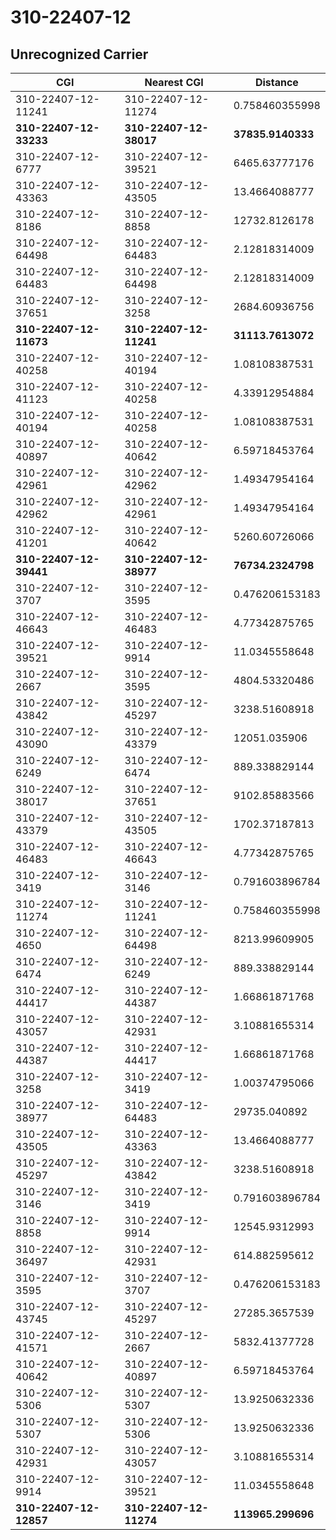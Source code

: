 # 310-22407-12
## Unrecognized Carrier


| CGI | Nearest CGI | Distance |
|-----|-------------|----------|
| 310-22407-12-11241 | 310-22407-12-11274 | 0.758460355998 |
| **310-22407-12-33233** | **310-22407-12-38017** | **37835.9140333** |
| 310-22407-12-6777 | 310-22407-12-39521 | 6465.63777176 |
| 310-22407-12-43363 | 310-22407-12-43505 | 13.4664088777 |
| 310-22407-12-8186 | 310-22407-12-8858 | 12732.8126178 |
| 310-22407-12-64498 | 310-22407-12-64483 | 2.12818314009 |
| 310-22407-12-64483 | 310-22407-12-64498 | 2.12818314009 |
| 310-22407-12-37651 | 310-22407-12-3258 | 2684.60936756 |
| **310-22407-12-11673** | **310-22407-12-11241** | **31113.7613072** |
| 310-22407-12-40258 | 310-22407-12-40194 | 1.08108387531 |
| 310-22407-12-41123 | 310-22407-12-40258 | 4.33912954884 |
| 310-22407-12-40194 | 310-22407-12-40258 | 1.08108387531 |
| 310-22407-12-40897 | 310-22407-12-40642 | 6.59718453764 |
| 310-22407-12-42961 | 310-22407-12-42962 | 1.49347954164 |
| 310-22407-12-42962 | 310-22407-12-42961 | 1.49347954164 |
| 310-22407-12-41201 | 310-22407-12-40642 | 5260.60726066 |
| **310-22407-12-39441** | **310-22407-12-38977** | **76734.2324798** |
| 310-22407-12-3707 | 310-22407-12-3595 | 0.476206153183 |
| 310-22407-12-46643 | 310-22407-12-46483 | 4.77342875765 |
| 310-22407-12-39521 | 310-22407-12-9914 | 11.0345558648 |
| 310-22407-12-2667 | 310-22407-12-3595 | 4804.53320486 |
| 310-22407-12-43842 | 310-22407-12-45297 | 3238.51608918 |
| 310-22407-12-43090 | 310-22407-12-43379 | 12051.035906 |
| 310-22407-12-6249 | 310-22407-12-6474 | 889.338829144 |
| 310-22407-12-38017 | 310-22407-12-37651 | 9102.85883566 |
| 310-22407-12-43379 | 310-22407-12-43505 | 1702.37187813 |
| 310-22407-12-46483 | 310-22407-12-46643 | 4.77342875765 |
| 310-22407-12-3419 | 310-22407-12-3146 | 0.791603896784 |
| 310-22407-12-11274 | 310-22407-12-11241 | 0.758460355998 |
| 310-22407-12-4650 | 310-22407-12-64498 | 8213.99609905 |
| 310-22407-12-6474 | 310-22407-12-6249 | 889.338829144 |
| 310-22407-12-44417 | 310-22407-12-44387 | 1.66861871768 |
| 310-22407-12-43057 | 310-22407-12-42931 | 3.10881655314 |
| 310-22407-12-44387 | 310-22407-12-44417 | 1.66861871768 |
| 310-22407-12-3258 | 310-22407-12-3419 | 1.00374795066 |
| 310-22407-12-38977 | 310-22407-12-64483 | 29735.040892 |
| 310-22407-12-43505 | 310-22407-12-43363 | 13.4664088777 |
| 310-22407-12-45297 | 310-22407-12-43842 | 3238.51608918 |
| 310-22407-12-3146 | 310-22407-12-3419 | 0.791603896784 |
| 310-22407-12-8858 | 310-22407-12-9914 | 12545.9312993 |
| 310-22407-12-36497 | 310-22407-12-42931 | 614.882595612 |
| 310-22407-12-3595 | 310-22407-12-3707 | 0.476206153183 |
| 310-22407-12-43745 | 310-22407-12-45297 | 27285.3657539 |
| 310-22407-12-41571 | 310-22407-12-2667 | 5832.41377728 |
| 310-22407-12-40642 | 310-22407-12-40897 | 6.59718453764 |
| 310-22407-12-5306 | 310-22407-12-5307 | 13.9250632336 |
| 310-22407-12-5307 | 310-22407-12-5306 | 13.9250632336 |
| 310-22407-12-42931 | 310-22407-12-43057 | 3.10881655314 |
| 310-22407-12-9914 | 310-22407-12-39521 | 11.0345558648 |
| **310-22407-12-12857** | **310-22407-12-11274** | **113965.299696** |
